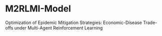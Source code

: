 # M2RLMI-Model
Optimization of Epidemic Mitigation Strategies: Economic-Disease Trade-offs under Multi-Agent Reinforcement Learning
